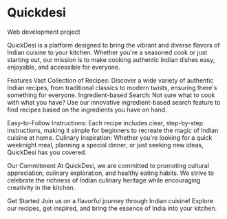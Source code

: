 # Quickdesi
Web development project

QuickDesi is a platform designed to bring the vibrant and diverse flavors of Indian cuisine to your kitchen. Whether you're a seasoned cook or just starting out, our mission is to make cooking authentic Indian dishes easy, enjoyable, and accessible for everyone.

Features
Vast Collection of Recipes: Discover a wide variety of authentic Indian recipes, from traditional classics to modern twists, ensuring there's something for everyone.
Ingredient-based Search: Not sure what to cook with what you have? Use our innovative ingredient-based search feature to find recipes based on the ingredients you have on hand.

Easy-to-Follow Instructions: Each recipe includes clear, step-by-step instructions, making it simple for beginners to recreate the magic of Indian cuisine at home.
Culinary Inspiration: Whether you're looking for a quick weeknight meal, planning a special dinner, or just seeking new ideas, QuickDesi has you covered.

Our Commitment
At QuickDesi, we are committed to promoting cultural appreciation, culinary exploration, and healthy eating habits. We strive to celebrate the richness of Indian culinary heritage while encouraging creativity in the kitchen.

Get Started
Join us on a flavorful journey through Indian cuisine! Explore our recipes, get inspired, and bring the essence of India into your kitchen.
